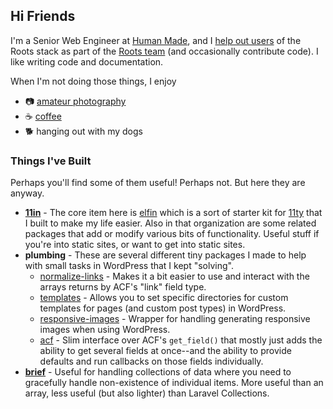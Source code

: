 ## Hi Friends

I'm a Senior Web Engineer at [Human Made](https://humanmade.com/), and I [help out users](https://discourse.roots.io/) of the Roots stack as part of the [Roots team](https://github.com/roots) (and occasionally contribute code). I like writing code and documentation.

When I'm not doing those things, I enjoy 

- 📷 [amateur photography](https://photos.alwaysblank.org) 
- ☕ [coffee](https://www.nossacoffee.com/)
- 🐕 hanging out with my dogs

### Things I've Built

Perhaps you'll find some of them useful!
Perhaps not.
But here they are anyway.

- **[11in](https://github.com/11in)** - The core item here is [elfin](https://github.com/11in/elfin) which is a sort of starter kit for [11ty](https://11ty.dev) that I built to make my life easier.
    Also in that organization are some related packages that add or modify various bits of functionality.
    Useful stuff if you're into static sites, or want to get into static sites.
- **plumbing** - These are several different tiny packages I made to help with small tasks in WordPress that I kept "solving".
    - [normalize-links](https://github.com/alwaysblank/plumbing-normalize-links) - Makes it a bit easier to use and interact with the arrays returns by ACF's "link" field type.
    - [templates](https://github.com/alwaysblank/plumbing-templates) - Allows you to set specific directories for custom templates for pages (and custom post types) in WordPress. 
    - [responsive-images](https://github.com/alwaysblank/plumbing-responsive-images) - Wrapper for handling generating responsive images when using WordPress.
    - [acf](https://github.com/alwaysblank/plumbing-acf) - Slim interface over ACF's `get_field()` that mostly just adds the ability to get several fields at once--and the ability to provide defaults and run callbacks on those fields individually.
- **[brief](https://github.com/alwaysblank/brief)** - Useful for handling collections of data where you need to gracefully handle non-existence of individual items.
    More useful than an array, less useful (but also lighter) than Laravel Collections.

